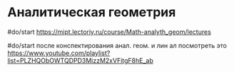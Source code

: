 # Аналитическая геометрия
#do/start https://mipt.lectoriy.ru/course/Math-analyth_geom/lectures

#do/start после конспектирования анал. геом. и лин ал посмотреть это https://www.youtube.com/playlist?list=PLZHQObOWTQDPD3MizzM2xVFitgF8hE_ab